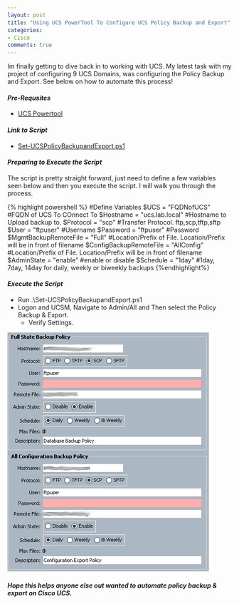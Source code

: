```yaml
---
layout: post
title: "Using UCS PowerTool To Configure UCS Policy Backup and Export"
categories:
- Cisco
comments: true
---
```

Im finally getting to dive back in to working with UCS. My latest task with my project of configuring 9 UCS Domains, was configuring the Policy Backup and Export. See below on how to automate this process!

#### ***Pre-Requsites***
- [UCS Powertool](https://communities.cisco.com/docs/DOC-53838)

#### ***Link to Script***
- [Set-UCSPolicyBackupandExport.ps1](https://github.com/dstamen/UCS-PowerTool/blob/master/Set-UCSPolicyBackupandExport.ps1)

#### ***Preparing to Execute the Script***
The script is pretty straight forward, just need to define a few variables seen below and then you execute the script. I will walk you through the process.

{% highlight powershell %}
#Define Variables
$UCS = "FQDNofUCS" #FQDN of UCS To COnnect To
$Hostname = "ucs.lab.local" #Hostname to Upload backup to.
$Protocol = "scp" #Transfer Protocol. ftp,scp,tftp,sftp
$User = "ftpuser" #Username
$Password = "ftpuser" #Password
$MgmtBackupRemoteFile = "Full" #Location/Prefix of File. Location/Prefix will be in front of filename
$ConfigBackupRemoteFile = "AllConfig" #Location/Prefix of File. Location/Prefix will be in front of filename
$AdminState = "enable" #enable or disable
$Schedule = "1day" #1day, 7day, 14day for daily, weekly or biweekly backups
{%endhighlight%}

#### ***Execute the Script***
- Run .\Set-UCSPolicyBackupandExport.ps1
- Logon and UCSM, Navigate to Admin/All and Then select the Policy Backup & Export.
  - Verify Settings.

![](/images/ucspolicybackup.png)

#### ***Hope this helps anyone else out wanted to automate policy backup & export on Cisco UCS.***
